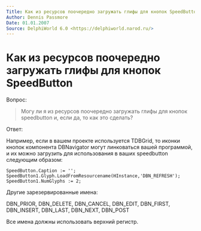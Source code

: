 ```yaml
---
Title: Как из ресурсов поочередно загружать глифы для кнопок SpeedButton
Author: Dennis Passmore
Date: 01.01.2007
Source: DelphiWorld 6.0 <https://delphiworld.narod.ru/>
---
```



Как из ресурсов поочередно загружать глифы для кнопок SpeedButton
=============================================================

Вопрос:

> Могу ли я из ресурсов поочередно загружать глифы для кнопок speedbutton
> и, если да, то как это сделать?

Ответ:

Например, если в вашем проекте используется TDBGrid, то иконки кнопок
компонента DBNavigator могут линковаться вашей программой, и их можно
загрузить для использования в ваших speedbutton следующим образом:

    SpeedButton.Caption := '';
    SpeedButton1.Glyph.LoadFromResourcename(HInstance,'DBN_REFRESH');
    SpeedButton1.NumGlyphs := 2;

Другие зарезервированные имена:

DBN\_PRIOR, DBN\_DELETE, DBN\_CANCEL, DBN\_EDIT, DBN\_FIRST,
DBN\_INSERT, DBN\_LAST, DBN\_NEXT, DBN\_POST

Все имена должны использовать верхний регистр.
